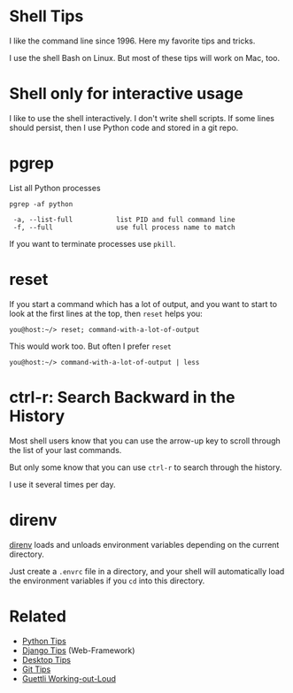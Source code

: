 # Shell Tips


I like the command line since 1996. Here my favorite tips and tricks. 

I use the shell Bash on Linux. But most of these tips will work on Mac, too.

# Shell only for interactive usage

I like to use the shell interactively. I don't write shell scripts. If some lines should persist, then I use Python code and stored in a git repo.

# pgrep

List all Python processes

```
pgrep -af python
```

```
 -a, --list-full           list PID and full command line
 -f, --full                use full process name to match
```

If you want to terminate processes use `pkill`.


# reset


If you start a command which has a lot of output, and you want to start to look at the first lines at the top, then `reset` helps you:

```
you@host:~/> reset; command-with-a-lot-of-output
```

This would work too. But often I prefer `reset`

```
you@host:~/> command-with-a-lot-of-output | less
```

# ctrl-r: Search Backward in the History

Most shell users know that you can use the arrow-up key to scroll through the list of your last commands.

But only some know that you can use `ctrl-r` to search through the history.

I use it several times per day.

# direnv

[direnv](https://direnv.net/) loads and unloads environment variables depending on the current directory.

Just create a `.envrc` file in a directory, and your shell will automatically load the environment variables if you `cd` into this directory.




# Related

* [Python Tips](https://github.com/guettli/python-tips)
* [Django Tips](https://github.com/guettli/django-tips) (Web-Framework)
* [Desktop Tips](https://github.com/guettli/desktop-tips-and-tricks)
* [Git Tips](https://github.com/guettli/git-tips)
* [Guettli Working-out-Loud](https://github.com/guettli/wol)
